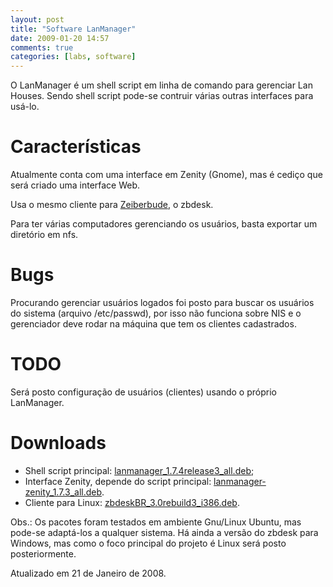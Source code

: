 ```yaml
---
layout: post
title: "Software LanManager"
date: 2009-01-20 14:57
comments: true
categories: [labs, software]
---
```


O LanManager é um shell script em linha de comando para gerenciar Lan Houses. Sendo shell script pode-se contruir várias outras interfaces para usá-lo.

# Características

Atualmente conta com uma interface em Zenity (Gnome), mas é cediço que será criado uma interface Web.

Usa o mesmo cliente para [Zeiberbude](http://sourceforge.net/projects/zeiberbude/), o zbdesk.

Para ter várias computadores gerenciando os usuários, basta exportar um diretório em nfs.

# Bugs

Procurando gerenciar usuários logados foi posto para buscar os usuários do sistema (arquivo /etc/passwd), por isso não funciona sobre NIS e o gerenciador deve rodar na máquina que tem os clientes cadastrados.

# TODO

Será posto configuração de usuários (clientes) usando o próprio LanManager.

# Downloads

* Shell script principal: [lanmanager_1.7.4release3_all.deb](#);
* Interface Zenity, depende do script principal: [lanmanager-zenity_1.7.3_all.deb](#).
* Cliente para Linux: [zbdeskBR_3.0rebuild3_i386.deb](#).

Obs.: Os pacotes foram testados em ambiente Gnu/Linux Ubuntu, mas pode-se adaptá-los a qualquer sistema. Há ainda a versão do zbdesk para Windows, mas como o foco principal do projeto é Linux será posto posteriormente.

Atualizado em 21 de Janeiro de 2008.
